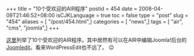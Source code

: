 +++
title = "10个受欢迎的AIR程序"
postid = 454
date = 2008-04-09T21:46:52+08:00
isCJKLanguage = true
toc = false
type = "post"
slug = "454"
aliases = [ "/post/454.html",]
categories = [ "news",]
tags = [ "air", "cms", "joomla",]
+++


[这里](http://www.readwriteweb.com/archives/10_adobe_air_apps_bloggers_will_love.php)列举了10个受欢迎的AIR程序。其中居然有可以在AIR中编辑Joomla!后台的[Joomledit](http://www.joomlaonair.com/index.php/joomedit)。看来WordPressEdit也不远了。
:wink:

